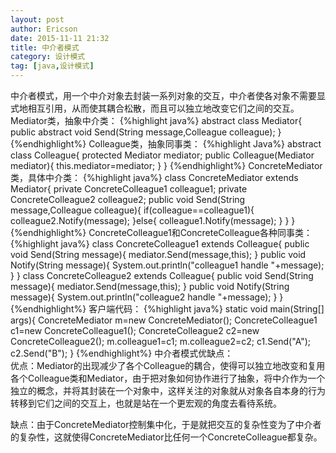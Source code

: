 ```yaml
---
layout: post
author: Ericson
date: 2015-11-11 21:32
title: 中介者模式
category: 设计模式
tag: [java,设计模式]
---
```


中介者模式，用一个中介对象去封装一系列对象的交互，中介者使各对象不需要显式地相互引用，从而使其耦合松散，而且可以独立地改变它们之间的交互。
Mediator类，抽象中介类：
{%highlight java%}
abstract class Mediator{
    public abstract void Send(String message,Colleague colleague);
}
{%endhighlight%}
Colleague类，抽象同事类：
{%highlight Java%}
abstract class Colleague{
    protected Mediator mediator;
    public Colleague(Mediator mediator){
        this.mediator=mediator;
    }
}
{%endhighlight%}
ConcreteMediator类，具体中介类：
{%highlight java%}
class ConcreteMediator extends Mediator{
    private ConcreteColleague1 colleague1;
    private ConcreteColleague2 colleague2;
    public void Send(String message,Colleague colleague){
        if(colleague==colleague1){
            colleague2.Notify(message);
        }else{
            colleague1.Notify(message);
        }
    }
}
{%endhighlight%}
ConcreteColleague1和ConcreteColleague各种同事类：
{%highlight java%}
class ConcreteColleague1 extends Colleague{
    public void Send(String message){
        mediator.Send(message,this);
    }
    public void Notify(String message){
        System.out.println("colleague1 handle "+message);
    }
}
class ConcreteColleague2 extends Colleague{
    public void Send(String message){
        mediator.Send(message,this);
    }
    public void Notify(String message){
        System.out.println("colleague2 handle "+message);
    }
}
{%endhighlight%}
客户端代码：
{%highlight java%}
static void main(String[] args){
    ConcreteMediator m=new ConcreteMediator();
    ConcreteColleague1 c1=new ConcreteColleague1();
    ConcreteColleague2 c2=new ConcreteColleague2();
    m.colleague1=c1;
    m.colleague2=c2;
    c1.Send("A");
    c2.Send("B");
}
{%endhighlight%}
中介者模式优缺点：<br/>
优点：Mediator的出现减少了各个Colleague的耦合，使得可以独立地改变和复用各个Colleague类和Mediator，由于把对象如何协作进行了抽象，将中介作为一个独立的概念，并将其封装在一个对象中，这样关注的对象就从对象各自本身的行为转移到它们之间的交互上，也就是站在一个更宏观的角度去看待系统。

缺点：由于ConcreteMediator控制集中化，于是就把交互的复杂性变为了中介者的复杂性，这就使得ConcreteMediator比任何一个ConcreteColleague都复杂。